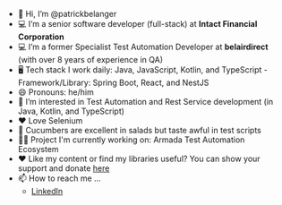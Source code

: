 - 👋 Hi, I’m @patrickbelanger
- 💻 I’m a senior software developer (full-stack) at **Intact Financial Corporation**
- 💻 I’m a former Specialist Test Automation Developer at **belairdirect** (with over 8 years of experience in QA)
- 🖥️ Tech stack I work daily: Java, JavaScript, Kotlin, and TypeScript - Framework/Library: Spring Boot, React, and NestJS
- 😄 Pronouns: he/him
- 👀 I’m interested in Test Automation and Rest Service development (in Java, Kotlin, and TypeScript)
- ❤️ Love Selenium
- 🥒 Cucumbers are excellent in salads but taste awful in test scripts
- 👨‍💻 Project I'm currently working on: Armada Test Automation Ecosystem
- ❤ Like my content or find my libraries useful? You can show your support and donate [here](https://paypal.me/pbelanger81)
- 📫 How to reach me ...
    - [LinkedIn](https://www.linkedin.com/in/patrick-b-a6b6a618/)

<!---
patrickbelanger/patrickbelanger is a ✨ special ✨ repository because its `README.md` (this file) appears on your GitHub profile.
You can click the Preview link to take a look at your changes.
--->
